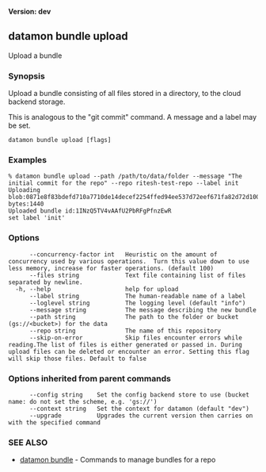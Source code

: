 **Version: dev**

## datamon bundle upload

Upload a bundle

### Synopsis

Upload a bundle consisting of all files stored in a directory,
to the cloud backend storage.

This is analogous to the "git commit" command. A message and a label may be set.


```
datamon bundle upload [flags]
```

### Examples

```
% datamon bundle upload --path /path/to/data/folder --message "The initial commit for the repo" --repo ritesh-test-repo --label init
Uploading blob:0871e8f83bdefd710a7710de14decef2254ffed94ee537d72eef671fa82d72d10015b3758b0a8960c93899af265191b0108663c95ece8377bf89e741e14f2a53, bytes:1440
Uploaded bundle id:1INzQ5TV4vAAfU2PbRFgPfnzEwR
set label 'init'

```

### Options

```
      --concurrency-factor int   Heuristic on the amount of concurrency used by various operations.  Turn this value down to use less memory, increase for faster operations. (default 100)
      --files string             Text file containing list of files separated by newline.
  -h, --help                     help for upload
      --label string             The human-readable name of a label
      --loglevel string          The logging level (default "info")
      --message string           The message describing the new bundle
      --path string              The path to the folder or bucket (gs://<bucket>) for the data
      --repo string              The name of this repository
      --skip-on-error            Skip files encounter errors while reading.The list of files is either generated or passed in. During upload files can be deleted or encounter an error. Setting this flag will skip those files. Default to false
```

### Options inherited from parent commands

```
      --config string    Set the config backend store to use (bucket name: do not set the scheme, e.g. 'gs://')
      --context string   Set the context for datamon (default "dev")
      --upgrade          Upgrades the current version then carries on with the specified command
```

### SEE ALSO

* [datamon bundle](datamon_bundle.md)	 - Commands to manage bundles for a repo

